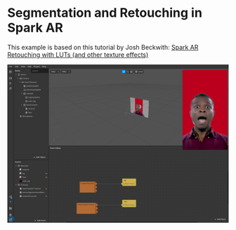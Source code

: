 # Segmentation and Retouching in Spark AR

This example is based on this tutorial by Josh Beckwith:
[Spark AR Retouching with LUTs (and other texture effects)](https://www.youtube.com/watch?v=4g4CoL_KCkE)

![Segmentation and Retouching in Spark AR](screenshot.png)
